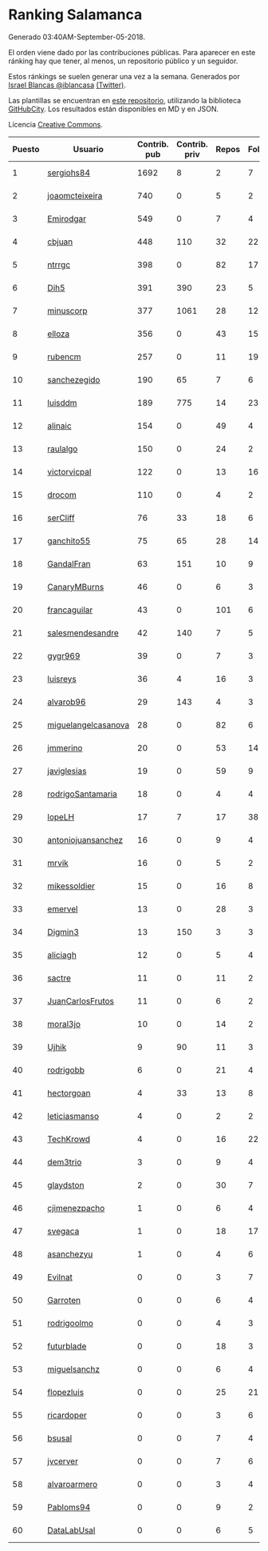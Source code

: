 # Ranking Salamanca

Generado 03:40AM-September-05-2018.

El orden viene dado por las contribuciones públicas. Para aparecer en este ránking hay que tener, al menos, un repositorio público y un seguidor.

Estos ránkings se suelen generar una vez a la semana. Generados por [Israel Blancas @iblancasa](https://github.com/iblancasa/) [(Twitter)](https://twitter.com/iblancasa).

Las plantillas se encuentran en [este repositorio](https://github.com/iblancasa/GH-Spanish-Ranking), utilizando la biblioteca [GitHubCity](https://github.com/iblancasa/GitHubCity). Los resultados están disponibles en MD y en JSON.

Licencia [Creative Commons](https://creativecommons.org/licenses/by/4.0/).

| Puesto   |  Usuario  | Contrib. pub | Contrib. priv |Repos| Followers | Desde |  Avatar  |
|----------|-----------|--------------|---------------|-----|-----------|-------|----------|
|1|[sergiohs84](https://github.com/sergiohs84)|1692|8|2|7|2015-03-28|![sergiohs84]()|
|2|[joaomcteixeira](https://github.com/joaomcteixeira)|740|0|5|2|2012-11-27|![joaomcteixeira]()|
|3|[Emirodgar](https://github.com/Emirodgar)|549|0|7|4|2013-04-30|![Emirodgar]()|
|4|[cbjuan](https://github.com/cbjuan)|448|110|32|22|2012-12-01|![cbjuan]()|
|5|[ntrrgc](https://github.com/ntrrgc)|398|0|82|17|2011-08-24|![ntrrgc]()|
|6|[Dih5](https://github.com/Dih5)|391|390|23|5|2015-04-22|![Dih5]()|
|7|[minuscorp](https://github.com/minuscorp)|377|1061|28|12|2013-03-09|![minuscorp]()|
|8|[elloza](https://github.com/elloza)|356|0|43|15|2015-02-24|![elloza]()|
|9|[rubencm](https://github.com/rubencm)|257|0|11|19|2011-06-29|![rubencm]()|
|10|[sanchezegido](https://github.com/sanchezegido)|190|65|7|6|2015-11-08|![sanchezegido]()|
|11|[luisddm](https://github.com/luisddm)|189|775|14|23|2012-12-06|![luisddm]()|
|12|[alinaic](https://github.com/alinaic)|154|0|49|4|2018-03-16|![alinaic]()|
|13|[raulalgo](https://github.com/raulalgo)|150|0|24|2|2014-07-03|![raulalgo]()|
|14|[victorvicpal](https://github.com/victorvicpal)|122|0|13|16|2014-12-02|![victorvicpal]()|
|15|[drocom](https://github.com/drocom)|110|0|4|2|2017-10-05|![drocom]()|
|16|[serCliff](https://github.com/serCliff)|76|33|18|6|2015-07-27|![serCliff]()|
|17|[ganchito55](https://github.com/ganchito55)|75|65|28|14|2013-06-17|![ganchito55]()|
|18|[GandalFran](https://github.com/GandalFran)|63|151|10|9|2017-07-07|![GandalFran]()|
|19|[CanaryMBurns](https://github.com/CanaryMBurns)|46|0|6|3|2015-11-07|![CanaryMBurns]()|
|20|[francaguilar](https://github.com/francaguilar)|43|0|101|6|2015-03-19|![francaguilar]()|
|21|[salesmendesandre](https://github.com/salesmendesandre)|42|140|7|5|2016-04-03|![salesmendesandre]()|
|22|[gygr969](https://github.com/gygr969)|39|0|7|3|2015-11-14|![gygr969]()|
|23|[luisreys](https://github.com/luisreys)|36|4|16|3|2015-11-18|![luisreys]()|
|24|[alvarob96](https://github.com/alvarob96)|29|143|4|3|2018-02-23|![alvarob96]()|
|25|[miguelangelcasanova](https://github.com/miguelangelcasanova)|28|0|82|6|2011-04-02|![miguelangelcasanova]()|
|26|[jmmerino](https://github.com/jmmerino)|20|0|53|14|2011-10-26|![jmmerino]()|
|27|[javiglesias](https://github.com/javiglesias)|19|0|59|9|2014-10-06|![javiglesias]()|
|28|[rodrigoSantamaria](https://github.com/rodrigoSantamaria)|18|0|4|4|2012-04-02|![rodrigoSantamaria]()|
|29|[lopeLH](https://github.com/lopeLH)|17|7|17|38|2014-04-29|![lopeLH]()|
|30|[antoniojuansanchez](https://github.com/antoniojuansanchez)|16|0|9|4|2013-10-01|![antoniojuansanchez]()|
|31|[mrvik](https://github.com/mrvik)|16|0|5|2|2016-04-23|![mrvik]()|
|32|[mikessoldier](https://github.com/mikessoldier)|15|0|16|8|2013-10-23|![mikessoldier]()|
|33|[emervel](https://github.com/emervel)|13|0|28|3|2014-05-11|![emervel]()|
|34|[Digmin3](https://github.com/Digmin3)|13|150|3|3|2014-06-01|![Digmin3]()|
|35|[aliciagh](https://github.com/aliciagh)|12|0|5|4|2012-01-12|![aliciagh]()|
|36|[sactre](https://github.com/sactre)|11|0|11|2|2012-03-11|![sactre]()|
|37|[JuanCarlosFrutos](https://github.com/JuanCarlosFrutos)|11|0|6|2|2017-02-23|![JuanCarlosFrutos]()|
|38|[moral3jo](https://github.com/moral3jo)|10|0|14|2|2010-12-15|![moral3jo]()|
|39|[Ujhik](https://github.com/Ujhik)|9|90|11|3|2017-03-07|![Ujhik]()|
|40|[rodrigobb](https://github.com/rodrigobb)|6|0|21|4|2012-04-12|![rodrigobb]()|
|41|[hectorgoan](https://github.com/hectorgoan)|4|33|13|8|2013-08-12|![hectorgoan]()|
|42|[leticiasmanso](https://github.com/leticiasmanso)|4|0|2|2|2014-12-09|![leticiasmanso]()|
|43|[TechKrowd](https://github.com/TechKrowd)|4|0|16|22|2015-10-10|![TechKrowd]()|
|44|[dem3trio](https://github.com/dem3trio)|3|0|9|4|2011-05-05|![dem3trio]()|
|45|[glaydston](https://github.com/glaydston)|2|0|30|7|2012-08-11|![glaydston]()|
|46|[cjimenezpacho](https://github.com/cjimenezpacho)|1|0|6|4|2012-09-26|![cjimenezpacho]()|
|47|[svegaca](https://github.com/svegaca)|1|0|18|17|2010-02-03|![svegaca]()|
|48|[asanchezyu](https://github.com/asanchezyu)|1|0|4|6|2014-05-13|![asanchezyu]()|
|49|[Evilnat](https://github.com/Evilnat)|0|0|3|7|2011-01-12|![Evilnat]()|
|50|[Garroten](https://github.com/Garroten)|0|0|6|4|2008-05-04|![Garroten]()|
|51|[rodrigoolmo](https://github.com/rodrigoolmo)|0|0|4|3|2011-04-09|![rodrigoolmo]()|
|52|[futurblade](https://github.com/futurblade)|0|0|18|3|2012-10-03|![futurblade]()|
|53|[miguelsanchz](https://github.com/miguelsanchz)|0|0|6|4|2012-07-10|![miguelsanchz]()|
|54|[flopezluis](https://github.com/flopezluis)|0|0|25|21|2010-11-01|![flopezluis]()|
|55|[ricardoper](https://github.com/ricardoper)|0|0|3|6|2013-08-04|![ricardoper]()|
|56|[bsusal](https://github.com/bsusal)|0|0|7|4|2014-02-26|![bsusal]()|
|57|[jvcerver](https://github.com/jvcerver)|0|0|7|6|2013-10-22|![jvcerver]()|
|58|[alvaroarmero](https://github.com/alvaroarmero)|0|0|3|4|2016-01-22|![alvaroarmero]()|
|59|[Pabloms94](https://github.com/Pabloms94)|0|0|9|2|2016-02-11|![Pabloms94]()|
|60|[DataLabUsal](https://github.com/DataLabUsal)|0|0|6|5|2016-05-18|![DataLabUsal]()|
